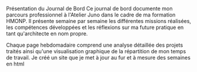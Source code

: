 Présentation du Journal de Bord
Ce journal de bord documente mon parcours professionnel à l'Atelier Juno dans le cadre de ma formation HMONP. 
Il présente semaine par semaine les différentes missions réalisées, les compétences développées et les réflexions sur ma future pratique en tant qu'architecte en nom propre.

Chaque page hebdomadaire comprend une analyse détaillée des projets traités ainsi qu'une visualisation graphique de la répartition de mon temps de travail.
Je créé un site que je met à jour au fur et à mesure des semaines en html
